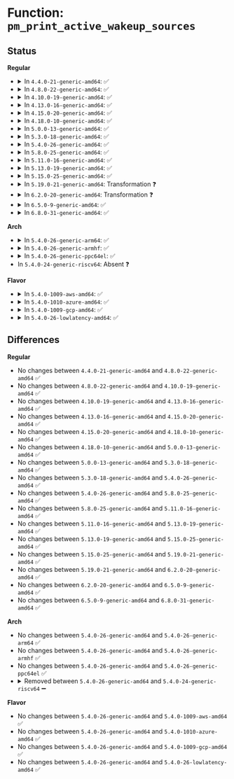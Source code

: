 # Function: <code>pm_print_active_wakeup_sources</code>

## Status
<b>Regular</b>
<ul>
<li>
<details>
<summary>In <code>4.4.0-21-generic-amd64</code>: ✅</summary>

```c
void pm_print_active_wakeup_sources()
```

```json
{
  "name": "pm_print_active_wakeup_sources",
  "collision_type": "Unique Global",
  "inline_type": "No",
  "funcs": [
    {
      "addr": 18446744071584463968,
      "name": "pm_print_active_wakeup_sources",
      "external": true,
      "loc": "drivers/base/power/wakeup.c:807",
      "file": "drivers/base/power/wakeup.c",
      "inline": "seen, unknown",
      "caller_inline": [],
      "caller_func": [
        "kernel/power/main.c:wakeup_count_store",
        "drivers/base/power/wakeup.c:pm_wakeup_pending"
      ]
    }
  ],
  "symbols": [
    {
      "addr": 18446744071584463968,
      "name": "pm_print_active_wakeup_sources",
      "section": ".text",
      "bind": "STB_GLOBAL",
      "size": 172
    }
  ]
}
```
</details>
</li>
<li>
<details>
<summary>In <code>4.8.0-22-generic-amd64</code>: ✅</summary>

```c
void pm_print_active_wakeup_sources()
```

```json
{
  "name": "pm_print_active_wakeup_sources",
  "collision_type": "Unique Global",
  "inline_type": "No",
  "funcs": [
    {
      "addr": 18446744071584800368,
      "name": "pm_print_active_wakeup_sources",
      "external": true,
      "loc": "drivers/base/power/wakeup.c:805",
      "file": "drivers/base/power/wakeup.c",
      "inline": "seen, unknown",
      "caller_inline": [],
      "caller_func": [
        "kernel/power/main.c:wakeup_count_store",
        "drivers/base/power/wakeup.c:pm_wakeup_pending"
      ]
    }
  ],
  "symbols": [
    {
      "addr": 18446744071584800368,
      "name": "pm_print_active_wakeup_sources",
      "section": ".text",
      "bind": "STB_GLOBAL",
      "size": 149
    }
  ]
}
```
</details>
</li>
<li>
<details>
<summary>In <code>4.10.0-19-generic-amd64</code>: ✅</summary>

```c
void pm_print_active_wakeup_sources()
```

```json
{
  "name": "pm_print_active_wakeup_sources",
  "collision_type": "Unique Global",
  "inline_type": "No",
  "funcs": [
    {
      "addr": 18446744071584992320,
      "name": "pm_print_active_wakeup_sources",
      "external": true,
      "loc": "drivers/base/power/wakeup.c:805",
      "file": "drivers/base/power/wakeup.c",
      "inline": "seen, unknown",
      "caller_inline": [],
      "caller_func": [
        "kernel/power/main.c:wakeup_count_store",
        "drivers/base/power/wakeup.c:pm_get_wakeup_count",
        "drivers/base/power/wakeup.c:pm_wakeup_pending"
      ]
    }
  ],
  "symbols": [
    {
      "addr": 18446744071584992320,
      "name": "pm_print_active_wakeup_sources",
      "section": ".text",
      "bind": "STB_GLOBAL",
      "size": 203
    }
  ]
}
```
</details>
</li>
<li>
<details>
<summary>In <code>4.13.0-16-generic-amd64</code>: ✅</summary>

```c
void pm_print_active_wakeup_sources()
```

```json
{
  "name": "pm_print_active_wakeup_sources",
  "collision_type": "Unique Global",
  "inline_type": "No",
  "funcs": [
    {
      "addr": 18446744071585076672,
      "name": "pm_print_active_wakeup_sources",
      "external": true,
      "loc": "drivers/base/power/wakeup.c:806",
      "file": "drivers/base/power/wakeup.c",
      "inline": "seen, unknown",
      "caller_inline": [],
      "caller_func": [
        "kernel/power/main.c:wakeup_count_store",
        "drivers/base/power/wakeup.c:pm_get_wakeup_count",
        "drivers/base/power/wakeup.c:pm_wakeup_pending"
      ]
    }
  ],
  "symbols": [
    {
      "addr": 18446744071585076672,
      "name": "pm_print_active_wakeup_sources",
      "section": ".text",
      "bind": "STB_GLOBAL",
      "size": 214
    }
  ]
}
```
</details>
</li>
<li>
<details>
<summary>In <code>4.15.0-20-generic-amd64</code>: ✅</summary>

```c
void pm_print_active_wakeup_sources()
```

```json
{
  "name": "pm_print_active_wakeup_sources",
  "collision_type": "Unique Global",
  "inline_type": "No",
  "funcs": [
    {
      "addr": 18446744071585500080,
      "name": "pm_print_active_wakeup_sources",
      "external": true,
      "loc": "drivers/base/power/wakeup.c:807",
      "file": "drivers/base/power/wakeup.c",
      "inline": "seen, unknown",
      "caller_inline": [],
      "caller_func": [
        "kernel/power/main.c:wakeup_count_store",
        "drivers/base/power/wakeup.c:pm_get_wakeup_count",
        "drivers/base/power/wakeup.c:pm_wakeup_pending"
      ]
    }
  ],
  "symbols": [
    {
      "addr": 18446744071585500080,
      "name": "pm_print_active_wakeup_sources",
      "section": ".text",
      "bind": "STB_GLOBAL",
      "size": 214
    }
  ]
}
```
</details>
</li>
<li>
<details>
<summary>In <code>4.18.0-10-generic-amd64</code>: ✅</summary>

```c
void pm_print_active_wakeup_sources()
```

```json
{
  "name": "pm_print_active_wakeup_sources",
  "collision_type": "Unique Global",
  "inline_type": "No",
  "funcs": [
    {
      "addr": 18446744071585744640,
      "name": "pm_print_active_wakeup_sources",
      "external": true,
      "loc": "drivers/base/power/wakeup.c:806",
      "file": "drivers/base/power/wakeup.c",
      "inline": "seen, unknown",
      "caller_inline": [],
      "caller_func": [
        "kernel/power/main.c:wakeup_count_store",
        "drivers/base/power/wakeup.c:pm_get_wakeup_count",
        "drivers/base/power/wakeup.c:pm_wakeup_pending"
      ]
    }
  ],
  "symbols": [
    {
      "addr": 18446744071585744640,
      "name": "pm_print_active_wakeup_sources",
      "section": ".text",
      "bind": "STB_GLOBAL",
      "size": 226
    }
  ]
}
```
</details>
</li>
<li>
<details>
<summary>In <code>5.0.0-13-generic-amd64</code>: ✅</summary>

```c
void pm_print_active_wakeup_sources()
```

```json
{
  "name": "pm_print_active_wakeup_sources",
  "collision_type": "Unique Global",
  "inline_type": "No",
  "funcs": [
    {
      "addr": 18446744071585877392,
      "name": "pm_print_active_wakeup_sources",
      "external": true,
      "loc": "drivers/base/power/wakeup.c:812",
      "file": "drivers/base/power/wakeup.c",
      "inline": "seen, unknown",
      "caller_inline": [],
      "caller_func": [
        "kernel/power/main.c:wakeup_count_store",
        "drivers/base/power/wakeup.c:pm_get_wakeup_count",
        "drivers/base/power/wakeup.c:pm_wakeup_pending"
      ]
    }
  ],
  "symbols": [
    {
      "addr": 18446744071585877392,
      "name": "pm_print_active_wakeup_sources",
      "section": ".text",
      "bind": "STB_GLOBAL",
      "size": 226
    }
  ]
}
```
</details>
</li>
<li>
<details>
<summary>In <code>5.3.0-18-generic-amd64</code>: ✅</summary>

```c
void pm_print_active_wakeup_sources()
```

```json
{
  "name": "pm_print_active_wakeup_sources",
  "collision_type": "Unique Global",
  "inline_type": "No",
  "funcs": [
    {
      "addr": 18446744071586116608,
      "name": "pm_print_active_wakeup_sources",
      "external": true,
      "loc": "drivers/base/power/wakeup.c:796",
      "file": "drivers/base/power/wakeup.c",
      "inline": "seen, unknown",
      "caller_inline": [],
      "caller_func": [
        "kernel/power/main.c:wakeup_count_store",
        "drivers/base/power/wakeup.c:pm_get_wakeup_count",
        "drivers/base/power/wakeup.c:pm_wakeup_pending"
      ]
    }
  ],
  "symbols": [
    {
      "addr": 18446744071586116608,
      "name": "pm_print_active_wakeup_sources",
      "section": ".text",
      "bind": "STB_GLOBAL",
      "size": 211
    }
  ]
}
```
</details>
</li>
<li>
<details>
<summary>In <code>5.4.0-26-generic-amd64</code>: ✅</summary>

```c
void pm_print_active_wakeup_sources()
```

```json
{
  "name": "pm_print_active_wakeup_sources",
  "collision_type": "Unique Global",
  "inline_type": "No",
  "funcs": [
    {
      "addr": 18446744071586264416,
      "name": "pm_print_active_wakeup_sources",
      "external": true,
      "loc": "drivers/base/power/wakeup.c:816",
      "file": "drivers/base/power/wakeup.c",
      "inline": "seen, unknown",
      "caller_inline": [],
      "caller_func": [
        "kernel/power/main.c:wakeup_count_store",
        "drivers/base/power/wakeup.c:pm_get_wakeup_count",
        "drivers/base/power/wakeup.c:pm_wakeup_pending"
      ]
    }
  ],
  "symbols": [
    {
      "addr": 18446744071586264416,
      "name": "pm_print_active_wakeup_sources",
      "section": ".text",
      "bind": "STB_GLOBAL",
      "size": 211
    }
  ]
}
```
</details>
</li>
<li>
<details>
<summary>In <code>5.8.0-25-generic-amd64</code>: ✅</summary>

```c
void pm_print_active_wakeup_sources()
```

```json
{
  "name": "pm_print_active_wakeup_sources",
  "collision_type": "Unique Global",
  "inline_type": "No",
  "funcs": [
    {
      "addr": 18446744071587031280,
      "name": "pm_print_active_wakeup_sources",
      "external": true,
      "loc": "drivers/base/power/wakeup.c:875",
      "file": "drivers/base/power/wakeup.c",
      "inline": "seen, unknown",
      "caller_inline": [],
      "caller_func": [
        "kernel/power/main.c:wakeup_count_store",
        "drivers/base/power/wakeup.c:pm_get_wakeup_count",
        "drivers/base/power/wakeup.c:pm_wakeup_pending"
      ]
    }
  ],
  "symbols": [
    {
      "addr": 18446744071587031280,
      "name": "pm_print_active_wakeup_sources",
      "section": ".text",
      "bind": "STB_GLOBAL",
      "size": 211
    }
  ]
}
```
</details>
</li>
<li>
<details>
<summary>In <code>5.11.0-16-generic-amd64</code>: ✅</summary>

```c
void pm_print_active_wakeup_sources()
```

```json
{
  "name": "pm_print_active_wakeup_sources",
  "collision_type": "Unique Global",
  "inline_type": "No",
  "funcs": [
    {
      "addr": 18446744071587114928,
      "name": "pm_print_active_wakeup_sources",
      "external": true,
      "loc": "drivers/base/power/wakeup.c:875",
      "file": "drivers/base/power/wakeup.c",
      "inline": "seen, unknown",
      "caller_inline": [],
      "caller_func": [
        "kernel/power/main.c:wakeup_count_store",
        "drivers/base/power/wakeup.c:pm_get_wakeup_count",
        "drivers/base/power/wakeup.c:pm_wakeup_pending"
      ]
    }
  ],
  "symbols": [
    {
      "addr": 18446744071587114928,
      "name": "pm_print_active_wakeup_sources",
      "section": ".text",
      "bind": "STB_GLOBAL",
      "size": 211
    }
  ]
}
```
</details>
</li>
<li>
<details>
<summary>In <code>5.13.0-19-generic-amd64</code>: ✅</summary>

```c
void pm_print_active_wakeup_sources()
```

```json
{
  "name": "pm_print_active_wakeup_sources",
  "collision_type": "Unique Global",
  "inline_type": "No",
  "funcs": [
    {
      "addr": 18446744071587001200,
      "name": "pm_print_active_wakeup_sources",
      "external": true,
      "loc": "drivers/base/power/wakeup.c:876",
      "file": "drivers/base/power/wakeup.c",
      "inline": "seen, unknown",
      "caller_inline": [],
      "caller_func": [
        "kernel/power/main.c:wakeup_count_store",
        "drivers/base/power/wakeup.c:pm_get_wakeup_count",
        "drivers/base/power/wakeup.c:pm_wakeup_pending"
      ]
    }
  ],
  "symbols": [
    {
      "addr": 18446744071587001200,
      "name": "pm_print_active_wakeup_sources",
      "section": ".text",
      "bind": "STB_GLOBAL",
      "size": 211
    }
  ]
}
```
</details>
</li>
<li>
<details>
<summary>In <code>5.15.0-25-generic-amd64</code>: ✅</summary>

```c
void pm_print_active_wakeup_sources()
```

```json
{
  "name": "pm_print_active_wakeup_sources",
  "collision_type": "Unique Global",
  "inline_type": "No",
  "funcs": [
    {
      "addr": 18446744071587567440,
      "name": "pm_print_active_wakeup_sources",
      "external": true,
      "loc": "drivers/base/power/wakeup.c:877",
      "file": "drivers/base/power/wakeup.c",
      "inline": "seen, unknown",
      "caller_inline": [],
      "caller_func": [
        "kernel/power/main.c:wakeup_count_store",
        "drivers/base/power/wakeup.c:pm_get_wakeup_count",
        "drivers/base/power/wakeup.c:pm_wakeup_pending"
      ]
    }
  ],
  "symbols": [
    {
      "addr": 18446744071587567440,
      "name": "pm_print_active_wakeup_sources",
      "section": ".text",
      "bind": "STB_GLOBAL",
      "size": 211
    }
  ]
}
```
</details>
</li>
<li>
<details>
<summary>In <code>5.19.0-21-generic-amd64</code>: Transformation ❓</summary>

```c
void pm_print_active_wakeup_sources()
```

```json
{
  "name": "pm_print_active_wakeup_sources",
  "collision_type": "Unique Global",
  "inline_type": "No",
  "funcs": [
    {
      "addr": 0,
      "name": "pm_print_active_wakeup_sources",
      "external": true,
      "loc": "drivers/base/power/wakeup.c:877",
      "file": "drivers/base/power/wakeup.c",
      "inline": "seen, unknown",
      "caller_inline": [],
      "caller_func": [
        "kernel/power/main.c:wakeup_count_store",
        "drivers/base/power/wakeup.c:pm_get_wakeup_count",
        "drivers/base/power/wakeup.c:pm_wakeup_pending"
      ]
    }
  ],
  "symbols": [
    {
      "addr": 18446744071594362697,
      "name": "pm_print_active_wakeup_sources.cold",
      "section": ".text",
      "bind": "STB_LOCAL",
      "size": 82
    },
    {
      "addr": 18446744071588901264,
      "name": "pm_print_active_wakeup_sources",
      "section": ".text",
      "bind": "STB_GLOBAL",
      "size": 311
    }
  ]
}
```
</details>
</li>
<li>
<details>
<summary>In <code>6.2.0-20-generic-amd64</code>: Transformation ❓</summary>

```c
void pm_print_active_wakeup_sources()
```

```json
{
  "name": "pm_print_active_wakeup_sources",
  "collision_type": "Unique Global",
  "inline_type": "No",
  "funcs": [
    {
      "addr": 0,
      "name": "pm_print_active_wakeup_sources",
      "external": true,
      "loc": "drivers/base/power/wakeup.c:847",
      "file": "drivers/base/power/wakeup.c",
      "inline": "seen, unknown",
      "caller_inline": [],
      "caller_func": [
        "kernel/power/main.c:wakeup_count_store",
        "drivers/base/power/wakeup.c:pm_get_wakeup_count",
        "drivers/base/power/wakeup.c:pm_wakeup_pending",
        "drivers/base/power/wakeup.c:pm_wakeup_pending",
        "drivers/base/power/wakeup.c:pm_wakeup_pending"
      ]
    }
  ],
  "symbols": [
    {
      "addr": 18446744071596247334,
      "name": "pm_print_active_wakeup_sources.cold",
      "section": ".text",
      "bind": "STB_LOCAL",
      "size": 41
    },
    {
      "addr": 18446744071590412096,
      "name": "pm_print_active_wakeup_sources",
      "section": ".text",
      "bind": "STB_GLOBAL",
      "size": 352
    }
  ]
}
```
</details>
</li>
<li>
<details>
<summary>In <code>6.5.0-9-generic-amd64</code>: ✅</summary>

```c
void pm_print_active_wakeup_sources()
```

```json
{
  "name": "pm_print_active_wakeup_sources",
  "collision_type": "Unique Global",
  "inline_type": "No",
  "funcs": [
    {
      "addr": 18446744071590731424,
      "name": "pm_print_active_wakeup_sources",
      "external": true,
      "loc": "drivers/base/power/wakeup.c:842",
      "file": "drivers/base/power/wakeup.c",
      "inline": "seen, unknown",
      "caller_inline": [],
      "caller_func": [
        "kernel/power/main.c:wakeup_count_store",
        "drivers/base/power/wakeup.c:pm_get_wakeup_count",
        "drivers/base/power/wakeup.c:pm_wakeup_pending",
        "drivers/base/power/wakeup.c:pm_wakeup_pending",
        "drivers/base/power/wakeup.c:pm_wakeup_pending"
      ]
    }
  ],
  "symbols": [
    {
      "addr": 18446744071590731424,
      "name": "pm_print_active_wakeup_sources",
      "section": ".text",
      "bind": "STB_GLOBAL",
      "size": 327
    }
  ]
}
```
</details>
</li>
<li>
<details>
<summary>In <code>6.8.0-31-generic-amd64</code>: ✅</summary>

```c
void pm_print_active_wakeup_sources()
```

```json
{
  "name": "pm_print_active_wakeup_sources",
  "collision_type": "Unique Global",
  "inline_type": "No",
  "funcs": [
    {
      "addr": 18446744071591093344,
      "name": "pm_print_active_wakeup_sources",
      "external": true,
      "loc": "drivers/base/power/wakeup.c:842",
      "file": "drivers/base/power/wakeup.c",
      "inline": "seen, unknown",
      "caller_inline": [],
      "caller_func": [
        "kernel/power/main.c:wakeup_count_store",
        "drivers/base/power/wakeup.c:pm_get_wakeup_count",
        "drivers/base/power/wakeup.c:pm_wakeup_pending",
        "drivers/base/power/wakeup.c:pm_wakeup_pending",
        "drivers/base/power/wakeup.c:pm_wakeup_pending"
      ]
    }
  ],
  "symbols": [
    {
      "addr": 18446744071591093344,
      "name": "pm_print_active_wakeup_sources",
      "section": ".text",
      "bind": "STB_GLOBAL",
      "size": 327
    }
  ]
}
```
</details>
</li>
</ul>
<b>Arch</b>
<ul>
<li>
<details>
<summary>In <code>5.4.0-26-generic-arm64</code>: ✅</summary>

```c
void pm_print_active_wakeup_sources()
```

```json
{
  "name": "pm_print_active_wakeup_sources",
  "collision_type": "Unique Global",
  "inline_type": "No",
  "funcs": [
    {
      "addr": 18446603336499083512,
      "name": "pm_print_active_wakeup_sources",
      "external": true,
      "loc": "drivers/base/power/wakeup.c:816",
      "file": "drivers/base/power/wakeup.c",
      "inline": "seen, unknown",
      "caller_inline": [],
      "caller_func": [
        "kernel/power/main.c:wakeup_count_store",
        "drivers/base/power/wakeup.c:pm_get_wakeup_count",
        "drivers/base/power/wakeup.c:pm_wakeup_pending"
      ]
    }
  ],
  "symbols": [
    {
      "addr": 18446603336499083512,
      "name": "pm_print_active_wakeup_sources",
      "section": ".text",
      "bind": "STB_GLOBAL",
      "size": 296
    }
  ]
}
```
</details>
</li>
<li>
<details>
<summary>In <code>5.4.0-26-generic-armhf</code>: ✅</summary>

```c
void pm_print_active_wakeup_sources()
```

```json
{
  "name": "pm_print_active_wakeup_sources",
  "collision_type": "Unique Global",
  "inline_type": "No",
  "funcs": [
    {
      "addr": 3231638904,
      "name": "pm_print_active_wakeup_sources",
      "external": true,
      "loc": "drivers/base/power/wakeup.c:816",
      "file": "drivers/base/power/wakeup.c",
      "inline": "seen, unknown",
      "caller_inline": [],
      "caller_func": [
        "kernel/power/main.c:wakeup_count_store",
        "drivers/base/power/wakeup.c:pm_get_wakeup_count",
        "drivers/base/power/wakeup.c:pm_wakeup_pending"
      ]
    }
  ],
  "symbols": [
    {
      "addr": 3231638904,
      "name": "pm_print_active_wakeup_sources",
      "section": ".text",
      "bind": "STB_GLOBAL",
      "size": 308
    }
  ]
}
```
</details>
</li>
<li>
<details>
<summary>In <code>5.4.0-26-generic-ppc64el</code>: ✅</summary>

```c
void pm_print_active_wakeup_sources()
```

```json
{
  "name": "pm_print_active_wakeup_sources",
  "collision_type": "Unique Global",
  "inline_type": "No",
  "funcs": [
    {
      "addr": 13835058055292268864,
      "name": "pm_print_active_wakeup_sources",
      "external": true,
      "loc": "drivers/base/power/wakeup.c:816",
      "file": "drivers/base/power/wakeup.c",
      "inline": "seen, unknown",
      "caller_inline": [],
      "caller_func": [
        "kernel/power/main.c:wakeup_count_store",
        "drivers/base/power/wakeup.c:pm_get_wakeup_count",
        "drivers/base/power/wakeup.c:pm_wakeup_pending"
      ]
    }
  ],
  "symbols": [
    {
      "addr": 13835058055292268864,
      "name": "pm_print_active_wakeup_sources",
      "section": ".text",
      "bind": "STB_GLOBAL",
      "size": 424
    }
  ]
}
```
</details>
</li>
<li>
In <code>5.4.0-24-generic-riscv64</code>: Absent ❓
</li>
</ul>
<b>Flavor</b>
<ul>
<li>
<details>
<summary>In <code>5.4.0-1009-aws-amd64</code>: ✅</summary>

```c
void pm_print_active_wakeup_sources()
```

```json
{
  "name": "pm_print_active_wakeup_sources",
  "collision_type": "Unique Global",
  "inline_type": "No",
  "funcs": [
    {
      "addr": 18446744071586027728,
      "name": "pm_print_active_wakeup_sources",
      "external": true,
      "loc": "drivers/base/power/wakeup.c:816",
      "file": "drivers/base/power/wakeup.c",
      "inline": "seen, unknown",
      "caller_inline": [],
      "caller_func": [
        "kernel/power/main.c:wakeup_count_store",
        "drivers/base/power/wakeup.c:pm_get_wakeup_count",
        "drivers/base/power/wakeup.c:pm_wakeup_pending"
      ]
    }
  ],
  "symbols": [
    {
      "addr": 18446744071586027728,
      "name": "pm_print_active_wakeup_sources",
      "section": ".text",
      "bind": "STB_GLOBAL",
      "size": 211
    }
  ]
}
```
</details>
</li>
<li>
<details>
<summary>In <code>5.4.0-1010-azure-amd64</code>: ✅</summary>

```c
void pm_print_active_wakeup_sources()
```

```json
{
  "name": "pm_print_active_wakeup_sources",
  "collision_type": "Unique Global",
  "inline_type": "No",
  "funcs": [
    {
      "addr": 18446744071585873696,
      "name": "pm_print_active_wakeup_sources",
      "external": true,
      "loc": "drivers/base/power/wakeup.c:816",
      "file": "drivers/base/power/wakeup.c",
      "inline": "seen, unknown",
      "caller_inline": [],
      "caller_func": [
        "kernel/power/main.c:wakeup_count_store",
        "drivers/base/power/wakeup.c:pm_get_wakeup_count",
        "drivers/base/power/wakeup.c:pm_wakeup_pending"
      ]
    }
  ],
  "symbols": [
    {
      "addr": 18446744071585873696,
      "name": "pm_print_active_wakeup_sources",
      "section": ".text",
      "bind": "STB_GLOBAL",
      "size": 211
    }
  ]
}
```
</details>
</li>
<li>
<details>
<summary>In <code>5.4.0-1009-gcp-amd64</code>: ✅</summary>

```c
void pm_print_active_wakeup_sources()
```

```json
{
  "name": "pm_print_active_wakeup_sources",
  "collision_type": "Unique Global",
  "inline_type": "No",
  "funcs": [
    {
      "addr": 18446744071586214432,
      "name": "pm_print_active_wakeup_sources",
      "external": true,
      "loc": "drivers/base/power/wakeup.c:816",
      "file": "drivers/base/power/wakeup.c",
      "inline": "seen, unknown",
      "caller_inline": [],
      "caller_func": [
        "kernel/power/main.c:wakeup_count_store",
        "drivers/base/power/wakeup.c:pm_get_wakeup_count",
        "drivers/base/power/wakeup.c:pm_wakeup_pending"
      ]
    }
  ],
  "symbols": [
    {
      "addr": 18446744071586214432,
      "name": "pm_print_active_wakeup_sources",
      "section": ".text",
      "bind": "STB_GLOBAL",
      "size": 211
    }
  ]
}
```
</details>
</li>
<li>
<details>
<summary>In <code>5.4.0-26-lowlatency-amd64</code>: ✅</summary>

```c
void pm_print_active_wakeup_sources()
```

```json
{
  "name": "pm_print_active_wakeup_sources",
  "collision_type": "Unique Global",
  "inline_type": "No",
  "funcs": [
    {
      "addr": 18446744071586323568,
      "name": "pm_print_active_wakeup_sources",
      "external": true,
      "loc": "drivers/base/power/wakeup.c:816",
      "file": "drivers/base/power/wakeup.c",
      "inline": "seen, unknown",
      "caller_inline": [],
      "caller_func": [
        "kernel/power/main.c:wakeup_count_store",
        "drivers/base/power/wakeup.c:pm_get_wakeup_count",
        "drivers/base/power/wakeup.c:pm_wakeup_pending"
      ]
    }
  ],
  "symbols": [
    {
      "addr": 18446744071586323568,
      "name": "pm_print_active_wakeup_sources",
      "section": ".text",
      "bind": "STB_GLOBAL",
      "size": 211
    }
  ]
}
```
</details>
</li>
</ul>

## Differences
<b>Regular</b>
<ul>
<li>
No changes between <code>4.4.0-21-generic-amd64</code> and <code>4.8.0-22-generic-amd64</code> ✅
</li>
<li>
No changes between <code>4.8.0-22-generic-amd64</code> and <code>4.10.0-19-generic-amd64</code> ✅
</li>
<li>
No changes between <code>4.10.0-19-generic-amd64</code> and <code>4.13.0-16-generic-amd64</code> ✅
</li>
<li>
No changes between <code>4.13.0-16-generic-amd64</code> and <code>4.15.0-20-generic-amd64</code> ✅
</li>
<li>
No changes between <code>4.15.0-20-generic-amd64</code> and <code>4.18.0-10-generic-amd64</code> ✅
</li>
<li>
No changes between <code>4.18.0-10-generic-amd64</code> and <code>5.0.0-13-generic-amd64</code> ✅
</li>
<li>
No changes between <code>5.0.0-13-generic-amd64</code> and <code>5.3.0-18-generic-amd64</code> ✅
</li>
<li>
No changes between <code>5.3.0-18-generic-amd64</code> and <code>5.4.0-26-generic-amd64</code> ✅
</li>
<li>
No changes between <code>5.4.0-26-generic-amd64</code> and <code>5.8.0-25-generic-amd64</code> ✅
</li>
<li>
No changes between <code>5.8.0-25-generic-amd64</code> and <code>5.11.0-16-generic-amd64</code> ✅
</li>
<li>
No changes between <code>5.11.0-16-generic-amd64</code> and <code>5.13.0-19-generic-amd64</code> ✅
</li>
<li>
No changes between <code>5.13.0-19-generic-amd64</code> and <code>5.15.0-25-generic-amd64</code> ✅
</li>
<li>
No changes between <code>5.15.0-25-generic-amd64</code> and <code>5.19.0-21-generic-amd64</code> ✅
</li>
<li>
No changes between <code>5.19.0-21-generic-amd64</code> and <code>6.2.0-20-generic-amd64</code> ✅
</li>
<li>
No changes between <code>6.2.0-20-generic-amd64</code> and <code>6.5.0-9-generic-amd64</code> ✅
</li>
<li>
No changes between <code>6.5.0-9-generic-amd64</code> and <code>6.8.0-31-generic-amd64</code> ✅
</li>
</ul>
<b>Arch</b>
<ul>
<li>
No changes between <code>5.4.0-26-generic-amd64</code> and <code>5.4.0-26-generic-arm64</code> ✅
</li>
<li>
No changes between <code>5.4.0-26-generic-amd64</code> and <code>5.4.0-26-generic-armhf</code> ✅
</li>
<li>
No changes between <code>5.4.0-26-generic-amd64</code> and <code>5.4.0-26-generic-ppc64el</code> ✅
</li>
<li>
<details>
<summary>Removed between <code>5.4.0-26-generic-amd64</code> and <code>5.4.0-24-generic-riscv64</code> ➖</summary>

```c
void pm_print_active_wakeup_sources()
```
</details>
</li>
</ul>
<b>Flavor</b>
<ul>
<li>
No changes between <code>5.4.0-26-generic-amd64</code> and <code>5.4.0-1009-aws-amd64</code> ✅
</li>
<li>
No changes between <code>5.4.0-26-generic-amd64</code> and <code>5.4.0-1010-azure-amd64</code> ✅
</li>
<li>
No changes between <code>5.4.0-26-generic-amd64</code> and <code>5.4.0-1009-gcp-amd64</code> ✅
</li>
<li>
No changes between <code>5.4.0-26-generic-amd64</code> and <code>5.4.0-26-lowlatency-amd64</code> ✅
</li>
</ul>
